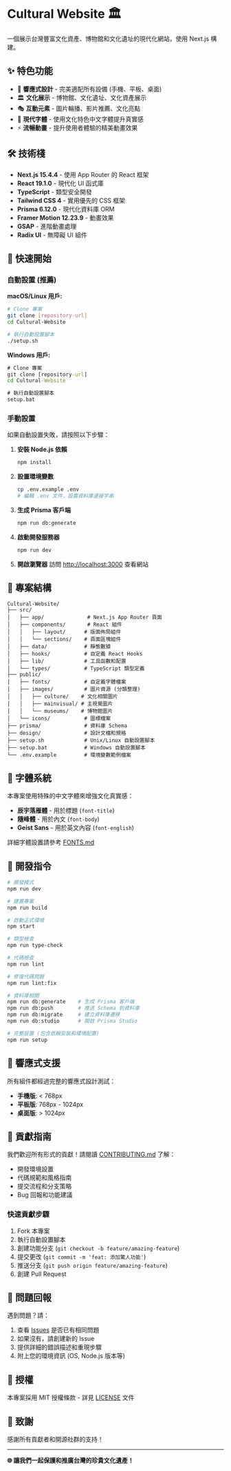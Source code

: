 # Cultural Website 🏛️

一個展示台灣豐富文化資產、博物館和文化遺址的現代化網站，使用 Next.js 構建。

## ✨ 特色功能

- 🎨 **響應式設計** - 完美適配所有設備 (手機、平板、桌面)
- 🏛️ **文化展示** - 博物館、文化遺址、文化資產展示
- 🎭 **互動元素** - 圖片輪播、影片推薦、文化亮點
- 📱 **現代字體** - 使用文化特色中文字體提升真實感
- ⚡ **流暢動畫** - 提升使用者體驗的精美動畫效果

## 🛠️ 技術棧

- **Next.js 15.4.4** - 使用 App Router 的 React 框架
- **React 19.1.0** - 現代化 UI 函式庫
- **TypeScript** - 類型安全開發
- **Tailwind CSS 4** - 實用優先的 CSS 框架
- **Prisma 6.12.0** - 現代化資料庫 ORM
- **Framer Motion 12.23.9** - 動畫效果
- **GSAP** - 進階動畫處理
- **Radix UI** - 無障礙 UI 組件

## 🚀 快速開始

### 自動設置 (推薦)

**macOS/Linux 用戶:**
```bash
# Clone 專案
git clone [repository-url]
cd Cultural-Website

# 執行自動設置腳本
./setup.sh
```

**Windows 用戶:**
```cmd
# Clone 專案
git clone [repository-url]
cd Cultural-Website

# 執行自動設置腳本
setup.bat
```

### 手動設置

如果自動設置失敗，請按照以下步驟：

1. **安裝 Node.js 依賴**
   ```bash
   npm install
   ```

2. **設置環境變數**
   ```bash
   cp .env.example .env
   # 編輯 .env 文件，設置資料庫連接字串
   ```

3. **生成 Prisma 客戶端**
   ```bash
   npm run db:generate
   ```

4. **啟動開發服務器**
   ```bash
   npm run dev
   ```

5. **開啟瀏覽器**
   訪問 [http://localhost:3000](http://localhost:3000) 查看網站

## 📁 專案結構

```
Cultural-Website/
├── src/
│   ├── app/              # Next.js App Router 頁面
│   ├── components/       # React 組件
│   │   ├── layout/      # 版面佈局組件
│   │   └── sections/    # 頁面區塊組件
│   ├── data/            # 靜態數據
│   ├── hooks/           # 自定義 React Hooks
│   ├── lib/             # 工具函數和配置
│   └── types/           # TypeScript 類型定義
├── public/
│   ├── fonts/           # 自定義字體檔案
│   ├── images/          # 圖片資源 (分類整理)
│   │   ├── culture/    # 文化相關圖片
│   │   ├── mainvisual/ # 主視覺圖片
│   │   └── museums/    # 博物館圖片
│   └── icons/           # 圖標檔案
├── prisma/              # 資料庫 Schema
├── design/              # 設計文檔和規格
├── setup.sh             # Unix/Linux 自動設置腳本
├── setup.bat            # Windows 自動設置腳本
└── .env.example         # 環境變數範例檔案
```

## 🎨 字體系統

本專案使用特殊的中文字體來增強文化真實感：

- **辰宇落雁體** - 用於標題 (`font-title`)
- **隨峰體** - 用於內文 (`font-body`)
- **Geist Sans** - 用於英文內容 (`font-english`)

詳細字體設置請參考 [FONTS.md](./FONTS.md)

## 🔧 開發指令

```bash
# 開發模式
npm run dev

# 建置專案
npm run build

# 啟動正式環境
npm start

# 類型檢查
npm run type-check

# 代碼檢查
npm run lint

# 修復代碼問題
npm run lint:fix

# 資料庫相關
npm run db:generate    # 生成 Prisma 客戶端
npm run db:push        # 推送 Schema 到資料庫
npm run db:migrate     # 建立資料庫遷移
npm run db:studio      # 開啟 Prisma Studio

# 完整設置 (包含依賴安裝和環境配置)
npm run setup
```

## 📱 響應式支援

所有組件都經過完整的響應式設計測試：

- **手機版**: < 768px
- **平板版**: 768px - 1024px  
- **桌面版**: > 1024px

## 🤝 貢獻指南

我們歡迎所有形式的貢獻！請閱讀 [CONTRIBUTING.md](./CONTRIBUTING.md) 了解：

- 開發環境設置
- 代碼規範和風格指南
- 提交流程和分支策略
- Bug 回報和功能建議

### 快速貢獻步驟

1. Fork 本專案
2. 執行自動設置腳本
3. 創建功能分支 (`git checkout -b feature/amazing-feature`)
4. 提交更改 (`git commit -m 'feat: 添加驚人功能'`)
5. 推送分支 (`git push origin feature/amazing-feature`)
6. 創建 Pull Request

## 🐛 問題回報

遇到問題？請：

1. 查看 [Issues](../../issues) 是否已有相同問題
2. 如果沒有，請創建新的 Issue
3. 提供詳細的錯誤描述和重現步驟
4. 附上您的環境資訊 (OS, Node.js 版本等)

## 📄 授權

本專案採用 MIT 授權條款 - 詳見 [LICENSE](./LICENSE) 文件

## 🙏 致謝

感謝所有貢獻者和開源社群的支持！

---

**🌐 讓我們一起保護和推廣台灣的珍貴文化遺產！**
